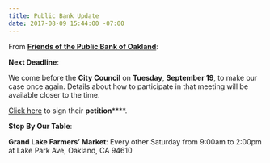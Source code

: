 ```yaml
---
title: Public Bank Update
date: 2017-08-09 15:44:00 -07:00
---
```


From [**Friends of the Public Bank of Oakland**](https://friendsofpublicbankofoakland.org/next-meeting-and-other-events/):

**Next Deadline**:

We come before the **City Council** on **Tuesday**, **September 19**, to make our case once again. Details about how to participate in that meeting will be available closer to the time. 

[Click here](https://friendsofpublicbankofoakland.org/petition/) to sign their **petition******.

**Stop By Our Table**:

**Grand Lake Farmers’ Market**: Every other Saturday from 9:00am to 2:00pm at Lake Park Ave, Oakland, CA 94610

